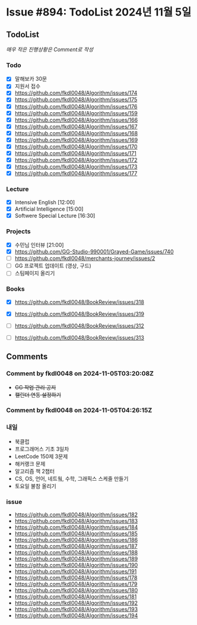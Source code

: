 # Issue #894: TodoList 2024년 11월 5일

## TodoList

*매우 작은 진행상황은 Comment로 작성*

### Todo  

- [x] 말해보카 30문
- [x] 지원서 접수
- [x] https://github.com/fkdl0048/Algorithm/issues/174
- [x] https://github.com/fkdl0048/Algorithm/issues/175
- [x] https://github.com/fkdl0048/Algorithm/issues/176
- [x] https://github.com/fkdl0048/Algorithm/issues/159
- [x] https://github.com/fkdl0048/Algorithm/issues/166
- [x] https://github.com/fkdl0048/Algorithm/issues/167
- [x] https://github.com/fkdl0048/Algorithm/issues/168
- [x] https://github.com/fkdl0048/Algorithm/issues/169
- [x] https://github.com/fkdl0048/Algorithm/issues/170
- [x] https://github.com/fkdl0048/Algorithm/issues/171
- [x] https://github.com/fkdl0048/Algorithm/issues/172
- [x] https://github.com/fkdl0048/Algorithm/issues/173
- [x] https://github.com/fkdl0048/Algorithm/issues/177

### Lecture

- [x] Intensive English [12:00]
- [x] Artificial Intelligence [15:00]
- [x] Softwere Special Lecture [16:30]

### Projects

- [x] 수민님 인터뷰 [21:00]
- [x] https://github.com/GG-Studio-990001/Grayed-Game/issues/740
- [ ] https://github.com/fkdl0048/merchants-journey/issues/2
- [ ] GG 프로젝트 업데이트 (영상, 구드)
- [ ] 스팀페이지 올리기

### Books

- [x] https://github.com/fkdl0048/BookReview/issues/318
- [x] https://github.com/fkdl0048/BookReview/issues/319
- [ ] https://github.com/fkdl0048/BookReview/issues/312
- [ ] https://github.com/fkdl0048/BookReview/issues/313


## Comments

### Comment by fkdl0048 on 2024-11-05T03:20:08Z

- ~~GG 작업 관리 공지~~
- ~~캘린더 연동 설정하기~~

### Comment by fkdl0048 on 2024-11-05T04:26:15Z

### 내일

- 북클럽
- 프로그래머스 기초 3일차
- LeetCode 150제 3문제
- 해커랭크 문제
- 알고리즘 책 2챕터
- CS, OS, 언어, 네트웤, 수학, 그래픽스 스케줄 만들기
- 토요일 불참 올리기

### issue

- https://github.com/fkdl0048/Algorithm/issues/182
- https://github.com/fkdl0048/Algorithm/issues/183
- https://github.com/fkdl0048/Algorithm/issues/184
- https://github.com/fkdl0048/Algorithm/issues/185
- https://github.com/fkdl0048/Algorithm/issues/186
- https://github.com/fkdl0048/Algorithm/issues/187
- https://github.com/fkdl0048/Algorithm/issues/188
- https://github.com/fkdl0048/Algorithm/issues/189
- https://github.com/fkdl0048/Algorithm/issues/190
- https://github.com/fkdl0048/Algorithm/issues/191
- https://github.com/fkdl0048/Algorithm/issues/178
- https://github.com/fkdl0048/Algorithm/issues/179
- https://github.com/fkdl0048/Algorithm/issues/180
- https://github.com/fkdl0048/Algorithm/issues/181
- https://github.com/fkdl0048/Algorithm/issues/192
- https://github.com/fkdl0048/Algorithm/issues/193
- https://github.com/fkdl0048/Algorithm/issues/194

